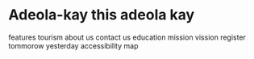 # Adeola-kay this adeola kay
features
tourism
about us
contact us
education
mission
vission
register
tommorow
yesterday
accessibility
map